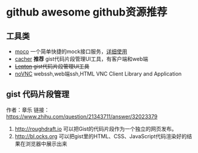# github awesome github资源推荐

## 工具类

- [moco](https://github.com/dreamhead/moco) 一个简单快捷的mock接口服务，[详细使用](/效率工具/mock-server.md)
- [cacher](https://www.cacher.io/) **推荐** gist代码片段管理UI工具，有客户端和web端
- ~~[Lepton](https://github.com/hackjutsu/Lepton) gist代码片段管理UI工具~~
- [noVNC](https://github.com/novnc/noVNC) webssh,web端ssh,HTML VNC Client Library and Application

## gist 代码片段管理

作者：章乐 链接：https://www.zhihu.com/question/21343711/answer/32023379
1. http://roughdraft.io 可以把Gist的代码片段作为一个独立的网页发布。
2. http://bl.ocks.org 可以把gist里的HTML、CSS、JavaScript代码渲染好的结果在浏览器中展示出来
